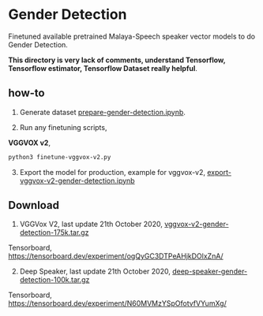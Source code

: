 # Gender Detection

Finetuned available pretrained Malaya-Speech speaker vector models to do Gender Detection.

**This directory is very lack of comments, understand Tensorflow, Tensorflow estimator, Tensorflow Dataset really helpful**.

## how-to

1. Generate dataset [prepare-gender-detection.ipynb](prepare-gender-detection.ipynb).

2. Run any finetuning scripts,

**VGGVOX v2**,

```bash
python3 finetune-vggvox-v2.py
```

3. Export the model for production, example for vggvox-v2, [export-vggvox-v2-gender-detection.ipynb](export-vggvox-v2-gender-detection.ipynb)

## Download

1. VGGVox V2, last update 21th October 2020, [vggvox-v2-gender-detection-175k.tar.gz](https://f000.backblazeb2.com/file/malaya-speech-model/finetuned/vggvox-v2-gender-detection-175k.tar.gz)

Tensorboard, https://tensorboard.dev/experiment/ogQyGC3DTPeAHjkDOlxZnA/

2. Deep Speaker, last update 21th October 2020, [deep-speaker-gender-detection-100k.tar.gz](https://f000.backblazeb2.com/file/malaya-speech-model/finetuned/deep-speaker-gender-detection-100k.tar.gz)

Tensorboard, https://tensorboard.dev/experiment/N60MVMzYSpOfotvfVYumXg/